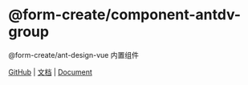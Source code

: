 # @form-create/component-antdv-group

@form-create/ant-design-vue 内置组件

[GitHub](https://github.com/xaboy/form-create) | [文档](http://form-create.com/v3/) | [Document](http://form-create.com/v3/)

